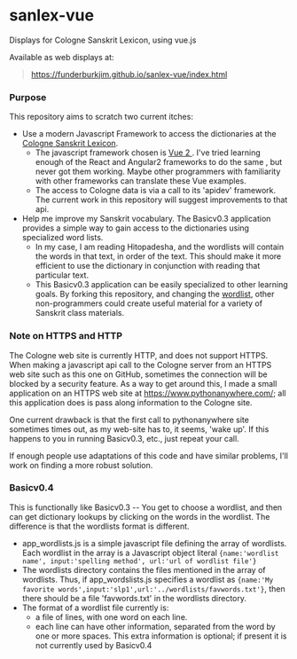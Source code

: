 # sanlex-vue
Displays for Cologne Sanskrit Lexicon, using vue.js 

Available as web displays at:

>  https://funderburkjim.github.io/sanlex-vue/index.html


### Purpose
This repository aims to scratch two current itches:
* Use a modern Javascript Framework to access the dictionaries at
  the [Cologne Sanskrit Lexicon](sanskrit-lexicon.uni-koeln.de).  
  * The javascript framework chosen is <a href="https://vuejs.org/v2/guide/">Vue 2 </a>.  I've tried learning enough of the React and Angular2 frameworks to 
  do the same , but never got them working. Maybe other programmers with
  familiarity with other frameworks can translate these Vue examples.
  * The access to Cologne data is via a call to its 'apidev' framework. The
   current work in this repository will suggest improvements to that api. 
* Help me improve my Sanskrit vocabulary.  The Basicv0.3 application provides
  a simple way to gain access to the dictionaries using specialized word lists.
  * In my case, I am reading Hitopadesha, and the wordlists will contain the
    words in that text, in order of the text.  This should make it more
    efficient to use the dictionary in conjunction with reading that 
    particular text.
  * This Basicv0.3 application can be easily specialized to other learning
    goals. By forking this repository, and changing the [wordlist](https://github.com/funderburkjim/sanlex-vue/blob/gh-pages/basicv0.3/app-wordlists.js), other
    non-programmers could create useful material for a variety of Sanskrit
    class materials.

### Note on HTTPS and HTTP
The Cologne web site is currently HTTP, and does not support HTTPS.
When making a javascript api call to the Cologne server from an HTTPS web site such as
this one on GitHub, sometimes the connection will be blocked by a security
feature.
As a way to get around this, I made a small application on an HTTPS web site  at https://www.pythonanywhere.com/; all this application does is pass along
information to the Cologne site.  

One current drawback is that the first call to pythonanywhere site sometimes
times out, as my web-site has to, it seems, 'wake up'.  If this happens
to you in running Basicv0.3, etc., just repeat your call.  

If enough people use adaptations of this code and have similar problems,
I'll work on finding a more robust solution.

### Basicv0.4
This is functionally like Basicv0.3 -- You get to choose a wordlist, and
then can get dictionary lookups by clicking on the words in the wordlist.
The difference is that the wordlists format is different. 
* app_wordlists.js is a simple javascript file defining the array of
  wordlists.  Each wordlist in the array is a Javascript object literal
  `{name:'wordlist name', input:'spelling method', url:'url of wordlist file'}`
* The wordlists directory contains the files mentioned in the array
  of wordlists.  Thus, if app_wordslists.js specifies a wordlist as
  `{name:'My favorite words',input:'slp1',url:'../wordlists/favwords.txt'}`,
  then there should be a file 'favwords.txt' in the wordlists directory.
* The format of a wordlist file currently is:
  * a file of lines, with one word on each line.
  * each line can have other information, separated from the word by one
    or more spaces. This extra information is optional; if present it
    is not currently used by Basicv0.4

